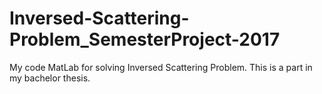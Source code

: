 # Inversed-Scattering-Problem_SemesterProject-2017
My code MatLab for solving Inversed Scattering Problem. This is a part in my bachelor thesis.
